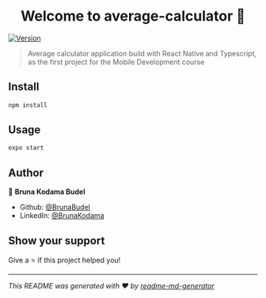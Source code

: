 <h1 align="center">Welcome to average-calculator 👋</h1>
<p>
  <a href="https://www.npmjs.com/package/average-calculator" target="_blank">
    <img alt="Version" src="https://img.shields.io/npm/v/average-calculator.svg">
  </a>
</p>

> Average calculator application build with React Native and Typescript, as the first project for the Mobile Development course

## Install

```sh
npm install
```

## Usage

```sh
expo start 
```

## Author

👤 **Bruna Kodama Budel**

* Github: [@BrunaBudel](https://github.com/BrunaBudel)
* LinkedIn: [@BrunaKodama](https://linkedin.com/in/BrunaKodama)

## Show your support

Give a ⭐️ if this project helped you!

***
_This README was generated with ❤️ by [readme-md-generator](https://github.com/kefranabg/readme-md-generator)_
